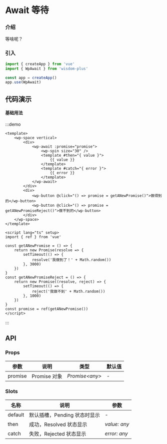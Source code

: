 # Await 等待

### 介绍

等啥呢？

### 引入

```js
import { createApp } from 'vue'
import { WpAwait } from 'wisdom-plus'

const app = createApp()
app.use(WpAwait)
```

## 代码演示

#### 基础用法

:::demo
```vue
<template>
    <wp-space vertical>
        <div>
            <wp-await :promise="promise">
                <wp-spin size="30" />
                <template #then="{ value }">
                    {{ value }}
                </template>
                <template #catch="{ error }">
                    {{ error }}
                </template>
            </wp-await>
        </div>
        <div>
            <wp-button @click="() => promise = getANewPromise()">做得到的</wp-button>
            <wp-button @click="() => promise = getANewPromiseReject()">做不到的</wp-button>
        </div>
    </wp-space>
</template>

<script lang="ts" setup>
import { ref } from 'vue'

const getANewPromise = () => {
    return new Promise(resolve => {
        setTimeout(() => {
            resolve('我做到了！' + Math.random())
        }, 3000)
    })
}
const getANewPromiseReject = () => {
    return new Promise((resolve, reject) => {
        setTimeout(() => {
            reject('我做不到' + Math.random())
        }, 1000)
    })
}
const promise = ref(getANewPromise())
</script>
```
:::

## API

### Props

| 参数         | 说明                                                          | 类型                                                       | 默认值 |
| ------------ | ------------------------------------------------------------- | ---------------------------------------------------------- | ------ |
| promise | Promise 对象                                                      | _Promise\<any>_ | -      |

### Slots

| 名称    | 说明     | 参数         |
| ------- | -------- |------------|
| default | 默认插槽，Pending 状态时显示 | - |
| then | 成功，Resolved 状态显示 | _value: any_ |
| catch | 失败，Rejected 状态显示 | _error: any_ |